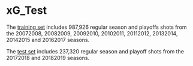 # xG_Test

The <a href="https://drive.google.com/file/d/1b6I2QF0TUtsgIvCNmm8yfWwdvCNjf4kw/view?usp=sharing">training set</a> includes 987,926 regular season and playoffs shots from the 20072008, 20082009, 20092010, 20102011, 20112012, 20132014, 20142015 and 20162017 seasons.
<p>
The <a href="https://drive.google.com/file/d/15w2Izj316c7zZ_wkpD5CYOisv7IrmOAw/view?usp=sharing">test set</a> includes 237,320 regular season and playoff shots from the 20172018 and 20182019 seasons.
